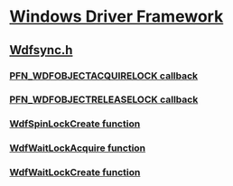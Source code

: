 # [Windows Driver Framework](../_wdf/index.md)
## [Wdfsync.h](index.md)
### [PFN_WDFOBJECTACQUIRELOCK callback](../wdfsync/nc-wdfsync-pfn_wdfobjectacquirelock.md)
### [PFN_WDFOBJECTRELEASELOCK callback](../wdfsync/nc-wdfsync-pfn_wdfobjectreleaselock.md)
### [WdfSpinLockCreate function](../wdfsync/nf-wdfsync-wdfspinlockcreate.md)
### [WdfWaitLockAcquire function](../wdfsync/nf-wdfsync-wdfwaitlockacquire.md)
### [WdfWaitLockCreate function](../wdfsync/nf-wdfsync-wdfwaitlockcreate.md)
